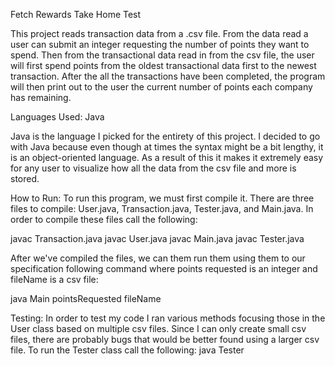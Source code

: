 Fetch Rewards Take Home Test

This project reads transaction data from a .csv file. From the data read a user can submit an integer requesting the number of points they want to spend. Then from the transactional data read in from the csv file, the user will first spend points from the oldest transactional data first to the newest transaction. After the all the transactions have been completed, the program will then print out to the user the current number of points each company has remaining.  

Languages Used: Java

Java is the language I picked for the entirety of this project. I decided to go with Java because even though at times the syntax might be a bit lengthy, it is an object-oriented language. As a result of this it makes it extremely easy for any user to visualize how all the data from the csv file and more is stored. 

How to Run:
To run this program, we must first compile it. There are three files to compile: User.java, Transaction.java, Tester.java, and Main.java. In order to compile these files call the following:

javac Transaction.java
javac User.java
javac Main.java
javac Tester.java

After we've compiled the files, we can them run them using them to our specification following command where points requested is an integer and fileName is a csv file:

java Main pointsRequested fileName

Testing:
In order to test my code I ran various methods focusing those in the User class based on multiple csv files. Since I can only create small csv files, there are probably bugs that would be better found using a larger csv file.
To run the Tester class call the following:
java Tester
